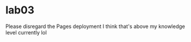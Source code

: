 # lab03

Please disregard the Pages deployment I think that's above my knowledge level currently lol
